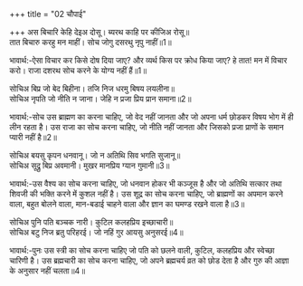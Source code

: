 +++
title = "02 चौपाई"

+++
अस बिचारि केहि देइअ दोसू। ब्यरथ काहि पर कीजिअ रोसू॥  
तात बिचारु करहु मन माहीं। सोच जोगु दसरथु नृपु नाहीं॥1॥  

भावार्थ:-ऐसा विचार कर किसे दोष दिया जाए? और व्यर्थ किस पर क्रोध किया जाए? हे तात! मन में विचार करो। राजा दशरथ सोच करने के योग्य नहीं हैं॥1॥  

सोचिअ बिप्र जो बेद बिहीना। तजि निज धरमु बिषय लयलीना॥  
सोचिअ नृपति जो नीति न जाना। जेहि न प्रजा प्रिय प्रान समाना॥2॥  

भावार्थ:-सोच उस ब्राह्मण का करना चाहिए, जो वेद नहीं जानता और जो अपना धर्म छोडकर विषय भोग में ही लीन रहता है। उस राजा का सोच करना चाहिए, जो नीति नहीं जानता और जिसको प्रजा प्राणों के समान प्यारी नहीं है॥2॥  

सोचिअ बयसु कृपन धनवानू। जो न अतिथि सिव भगति सुजानू॥  
सोचिअ सूद्रु बिप्र अवमानी। मुखर मानप्रिय ग्यान गुमानी॥3॥  

भावार्थ:-उस वैश्य का सोच करना चाहिए, जो धनवान होकर भी कञ्जूस है और जो अतिथि सत्कार तथा शिवजी की भक्ति करने में कुशल नहीं है। उस शूद्र का सोच करना चाहिए, जो ब्राह्मणों का अपमान करने वाला, बहुत बोलने वाला, मान-बडाई चाहने वाला और ज्ञान का घमण्ड रखने वाला है॥3॥  

सोचिअ पुनि पति बञ्चक नारी। कुटिल कलहप्रिय इच्छाचारी॥  
सोचिअ बटु निज ब्रतु परिहरई। जो नहिं गुर आयसु अनुसरई॥4॥  

भावार्थ:-पुनः उस स्त्री का सोच करना चाहिए जो पति को छलने वाली, कुटिल, कलहप्रिय और स्वेच्छा चारिणी है। उस ब्रह्मचारी का सोच करना चाहिए, जो अपने ब्रह्मचर्य व्रत को छोड देता है और गुरु की आज्ञा के अनुसार नहीं चलता॥4॥  
